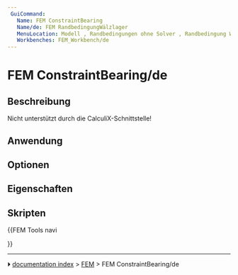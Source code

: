 ```yaml
---
 GuiCommand:
   Name: FEM ConstraintBearing
   Name/de: FEM RandbedingungWälzlager
   MenuLocation: Modell , Randbedingungen ohne Solver , Randbedingung Wälzlager
   Workbenches: FEM_Workbench/de
---
```


# FEM ConstraintBearing/de



## Beschreibung

Nicht unterstützt durch die CalculiX-Schnittstelle!



## Anwendung



## Optionen



## Eigenschaften



## Skripten





{{FEM Tools navi

}}



---
⏵ [documentation index](../README.md) > [FEM](Category_FEM.md) > FEM ConstraintBearing/de
